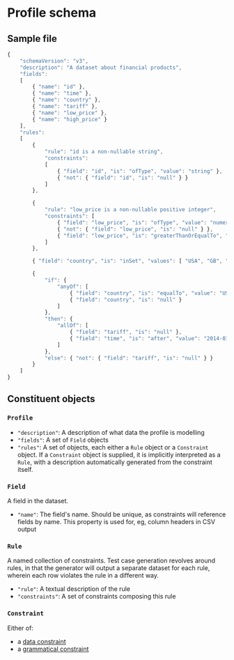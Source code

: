 # Profile schema

## Sample file
```javascript
{
	"schemaVersion": "v3",
	"description": "A dataset about financial products",
	"fields":
	[
		{ "name": "id" },
		{ "name": "time" },
		{ "name": "country" },
		{ "name": "tariff" },
		{ "name": "low_price" },
		{ "name": "high_price" }
	],
	"rules":
	[
		{
			"rule": "id is a non-nullable string",
			"constraints":
			[
				{ "field": "id", "is": "ofType", "value": "string" },
				{ "not": { "field": "id", "is": "null" } }
			]
		},

		{
			"rule": "low_price is a non-nullable positive integer",
			"constraints": [
				{ "field": "low_price", "is": "ofType", "value": "numeric" },
				{ "not": { "field": "low_price", "is": "null" } },
				{ "field": "low_price", "is": "greaterThanOrEqualTo", "value": 0 }
			]
		},

		{ "field": "country", "is": "inSet", "values": [ "USA", "GB", "FRANCE" ] },

		{
			"if": {
				"anyOf": [
					{ "field": "country", "is": "equalTo", "value": "USA" },
					{ "field": "country", "is": "null" }
				]
			},
			"then": {
				"allOf": [
					{ "field": "tariff", "is": "null" },
					{ "field": "time", "is": "after", "value": "2014-01-01" }
				]
			},
			"else": { "not": { "field": "tariff", "is": "null" } }
		}
	]
}
```

## Constituent objects

### `Profile`
* `"description"`: A description of what data the profile is modelling
* `"fields"`: A set of `Field` objects
* `"rules"`: A set of objects, each either a `Rule` object or a `Constraint` object. If a `Constraint` object is supplied, it is implicitly interpreted as a `Rule`, with a description automatically generated from the constraint itself.

### `Field`

A field in the dataset.

* `"name"`: The field's name. Should be unique, as constraints will reference fields by name. This property is used for, eg, column headers in CSV output

### `Rule`
A named collection of constraints. Test case generation revolves around rules, in that the generator will output a separate dataset for each rule, wherein each row violates the rule in a different way.

* `"rule"`: A textual description of the rule
* `"constraints"`: A set of constraints composing this rule

### `Constraint`

Either of:

- a [data constraint](DataConstraints.md)
- a [grammatical constraint](ConstraintGrammar.md)
